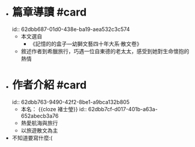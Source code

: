 - # 篇章導讀 #card
  id:: 62dbb687-01d0-438e-ba19-aea532c3c574
	- 本文選自
		- 《記憶的的盒子—幼獅文藝四十年大系·散文卷》
	- 敘述作者到希臘旅行，巧遇一位自東德的老太太，感受到她對生命懷抱的熱情
- # 作者介紹 #card
  id:: 62dbb763-9490-42f2-8be1-a9bca132b805
	- 本名： {{cloze 褚士瑩}}
	  id:: 62dbb7cf-d017-401b-a63a-652abecb3a76
	- 熱愛航海與旅行
	- 以旅遊散文為主
- 不知道要寫什麼:(